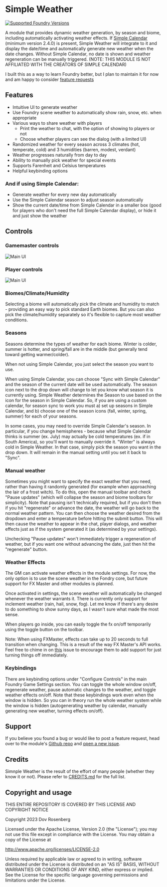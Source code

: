 # Simple Weather

[![Supported Foundry Versions](https://img.shields.io/endpoint?url=https://foundryshields.com/version?url=https://github.com/dovrosenberg/foundry-simple-weather/raw/master/static/module.json)](https://github.com/dovrosenberg/foundry-simple-weather)

A module that provides dynamic weather generation, by season and biome, including automatically activating weather effects.  If [Simple Calendar](https://foundryvtt.com/packages/foundryvtt-simple-calendar) (minimum version 2.4.0) is present, Simple Weather will integrate to it and display the date/time and automatically generate new weather when the date changes.  Without Simple Calendar, no date is shown and weather regeneration can be manually triggered. (NOTE: THIS MODULE IS NOT AFFILIATED WITH THE CREATORS OF SIMPLE CALENDAR)


I built this as a way to learn Foundry better, but I plan to maintain it for now and am happy to consider [feature requests](https://github.com/dovrosenberg/foundry-simple-weather/issues/new/choose)

## Features

- Intuitive UI to generate weather  
- Use Foundry scene weather to automatically show rain, snow, etc. when appropriate
- Various ways to share weather with players
  - Print the weather to chat, with the option of showing to players or not
  - Choose whether players can see the dialog (with a limited UI)
- Randomized weather for every season across 3 climates (hot, temperate, cold) and 3 humidities (barren, modest, verdant)
- Weather progresses naturally from day to day
- Ability to manually pick weather for special events
- Supports Farenheit and Celsius temperatures
- Helpful keybinding options

### And if using Simple Calendar:
- Generate weather for every new day automatically
- Use the Simple Calendar season to adjust season automatically
- Show the current date/time from Simple Calendar in a smaller box (good for players who don't need the full Simple Calendar display), or hide it and just show the weather

## Controls

### Gamemaster controls

![Main UI](https://i.imgur.com/v1uT7Ie.png)

### Player controls

![Main UI](https://i.imgur.com/8tmHSFu.png)

### Biomes/Climate/Humidity 

Selecting a biome will automatically pick the climate and humidity to match - providing an easy way to pick standard Earth biomes.  But you can also
pick the climate/humidity separately so it's flexible to capture most weather conditions.

### Seasons 
Seasons determine the types of weather for each biome.  Winter is colder, summer is hotter, and spring/fall are in the middle (but generally tend toward getting warmer/colder).

When not using Simple Calendar, you just select the season you want to use.  

When using Simple Calendar, you can choose "Sync with Simple Calendar" and the season of the current date will be used automatically.  The season icon next to the drop down will change to let you know what season it is currently using.  Simple Weather determines the Season to use based on the icon for the season in Simple Calendar.  So, if you are using a custom calendar, for season sync to work you must a) set up seasons in Simple Calendar, and b) choose one of the season icons (fall, winter, spring, summer) for each of your seasons.

In some cases, you may need to override Simple Calendar's season. In particular, if you change hemispheres - because what Simple Calendar thinks is summer (ex. July) may actually be cold temperatures (ex. if in South America), so you'll want to manually override it.  "Winter" is always cold in Simple Weather.  In that case, simply pick the season you want in the drop down.  It will remain in the manual setting until you set it back to "Sync".

### Manual weather
Sometimes you might want to specify the exact weather that you need, rather than having it randomly generated (for example when approaching the lair of a frost witch).  To do this, open the manual toolbar and check "Pause updates" (which will collapse the season and biome toolbars for simplicity).  Note that pausing isn't technically required, but if you don't then if you hit "regenerate" or advance the date, the weather will go back to the normal weather pattern.  You can then choose the weather desired from the dropdown and enter a temperature before hitting the submit button.  This will then cause the weather to appear in the chat, player dialogs, and weather effects just as if the system generated it (as determined by your settings).  

Unchecking "Pause updates" won't immediately trigger a regeneration of weather, but if you want one without advancing the date, just then hit the "regenerate" button.

### Weather Effects 
The GM can activate weather effects in the module settings.  For now, the only option is to use the scene weather in the Fondry core, but future support for FX Master and other modules is planned.

Once activated in settings, the scene weather will automatically be changed whenever the weather warrants it.  There is currently only support for inclement weather (rain, hail, snow, fog).  Let me know if there's any desire to do something to show sunny days, as I wasn't sure what made the most sense.

When players go inside, you can easily toggle the fx on/off temporarily using the toggle button on the toolbar.

Note: When using FXMaster, effects can take up to 20 seconds to full transition when changing.  This is a result of the way FX Master's API works.  Feel free to chime in on [this](https://github.com/ghost-fvtt/fxmaster/issues/635) issue to encourage them to add support for just turning things off immediately.

### Keybindings
There are keybinding options under "Configure Controls" in the main Foundry Game Settings section.  You can toggle the whole window on/off, regenerate weather, pause automatic changes to the weather, and toggle weather effects on/off.  Note that these keybindings work even when the window is hidden.  So you can in theory run the whole weather system while the window is hidden (autogenerating weather by calendar, manually generating new weather, turning effects on/off).

## Support

If you believe you found a bug or would like to post a feature request, head over to the module's [Github repo](https://github.com/dovrosenberg/foundry-simple-weather) and [open a new issue](https://github.com/dovrosenberg/foundry-simple-weather/issues/new/choose).


## Credits

Simnple Weather is the result of the effort of many people (whether they know it or not). Please refer to [CREDITS.md](https://github.com/dovrosenberg/foundry-simple-weather/blob/master/CREDITS.md) for the full list.

## Copyright and usage
THIS ENTIRE REPOSITORY IS COVERED BY THIS LICENSE AND COPYRIGHT NOTICE

Copyright 2023 Dov Rosenberg

Licensed under the Apache License, Version 2.0 (the "License");
you may not use this file except in compliance with the License.
You may obtain a copy of the License at

  http://www.apache.org/licenses/LICENSE-2.0

Unless required by applicable law or agreed to in writing, software
distributed under the License is distributed on an "AS IS" BASIS,
WITHOUT WARRANTIES OR CONDITIONS OF ANY KIND, either express or implied.
See the License for the specific language governing permissions and
limitations under the License.
